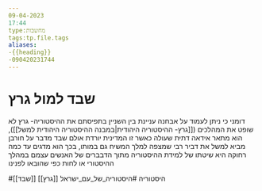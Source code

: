 ```yaml
---
09-04-2023
17:44
type:מחשבות
tags:tp.file.tags
aliases:
-{{heading}}
-090420231744
---
```

# שבד למול גרץ

דומני כי ניתן לעמוד על אבחנה עניינת בין השניין בתפיסתם את ההיסטוריה-
גרץ לא שופט את המהלכים ([[גרץ- ההיסטוריה היהודית|במבנה ההיסטוריה היהודית למשל]]), הוא מתאר אידאה דתית שעולה כאשר זו המדינית יורדת
אולם שבד מדבר על חורבן 
מביא למשל את דביר רבי שמצפה למלך המשיח גם במותו,
בכך הוא מדגים עד כמה רחוקה היא שיטתו של למידת ההיסטוריה מתוך הדבברים של האנשים עצמם במהלך ההיסטורי או לחות כפי שהובאו לפנינו

#היסטוריה #היסטוריה_של_עם_ישראל 
[[גרץ]]
[[שבד]]
